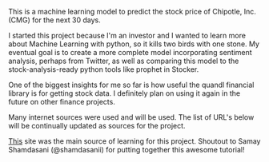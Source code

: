 This is a machine learning model to predict the stock price of Chipotle, Inc. (CMG) for the next 30 days. 

I started this project because I'm an investor and I wanted to learn more about Machine Learning with python, so it kills two birds with one stone. My eventual goal is to create a more complete model incorporating sentiment analysis, perhaps from Twitter, as well as comparing this model to the stock-analysis-ready python tools like prophet in Stocker. 

One of the biggest insights for me so far is how useful the quandl financial library is for getting stock data. I definitely plan on using it again in the future on other finance projects. 

Many internet sources were used and will be used. The list of URL's below will be continually updated as sources for the project. 

[This](https://enlight.nyc/stock-market-prediction) site was the main source of learning for this project. 
Shoutout to Samay Shamdasani (@shamdasanii) for putting together this awesome tutorial! 





